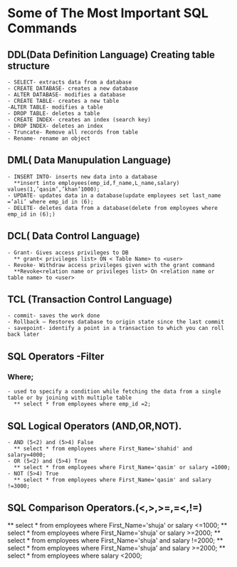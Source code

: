 # Some of The Most Important SQL Commands
## DDL(Data Definition Language) Creating table structure
    - SELECT- extracts data from a database
    - CREATE DATABASE- creates a new database
    - ALTER DATABASE- modifies a database
    - CREATE TABLE- creates a new table
    -ALTER TABLE- modifies a table
    - DROP TABLE- deletes a table
    - CREATE INDEX- creates an index (search key)
    - DROP INDEX- deletes an index
    - Truncate- Remove all records from table
    - Rename- rename an object
## DML( Data Manupulation Language)
    - INSERT INTO- inserts new data into a database
      **insert into employees(emp_id,f_name,L_name,salary) values(1,’qasim’,’khan’1000);
    - UPDATE- updates data in a database(update employees set last_name =’ali’ where emp_id in (6);
    - DELETE- deletes data from a database(delete from employees where emp_id in (6);)
## DCL( Data Control Language)
    - Grant- Gives access privileges to DB
      ** grant< privileges list> ON < Table Name> to <user>
    - Revoke- Withdraw access privileges given with the grant command
      **Revoke<relation name or privileges list> On <relation name or table name> to <user>
## TCL (Transaction Control Language)
    - commit- saves the work done
    - Rollback – Restores database to origin state since the last commit
    - savepoint- identify a point in a transaction to which you can roll back later
## SQL Operators -Filter
### Where;
    - used to specify a condition while fetching the data from a single table or by joining with multiple table
      ** select * from employees where emp_id =2;
## SQL Logical Operators (AND,OR,NOT).
    - AND (5<2) and (5>4) False
      ** select * from employees where First_Name='shahid' and salary=4000;
    - OR (5<2) and (5>4) True
      ** select * from employees where First_Name='qasim' or salary =1000;
    - NOT (5>4) True
      ** select * from employees where First_Name='qasim' and salary !=3000;
## SQL Comparison Operators.(<,>,>=,=<,!=)
** select * from employees where First_Name='shuja' or salary <=1000;
** select * from employees where First_Name='shuja' or salary >=2000;
** select * from employees where First_Name='shuja' and salary !=2000;
** select * from employees where First_Name='shuja' and salary >=2000;
** select * from employees where salary <2000;
